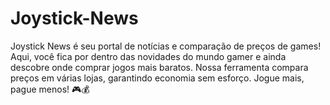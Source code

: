 # Joystick-News
 Joystick News é seu portal de notícias e comparação de preços de games! Aqui, você fica por dentro das novidades do mundo gamer e ainda descobre onde comprar jogos mais baratos. Nossa ferramenta compara preços em várias lojas, garantindo economia sem esforço. Jogue mais, pague menos! 🎮💰
